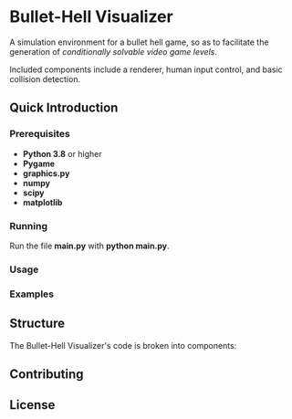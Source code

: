 # Bullet-Hell Visualizer

A simulation environment for a bullet hell game, so as to facilitate the generation of *conditionally solvable video game levels*.

Included components include a renderer, human input control, and basic collision detection.

## Quick Introduction

### Prerequisites

- **Python 3.8** or higher
- **Pygame**
- **graphics.py**
- **numpy**
- **scipy**
- **matplotlib**

### Running

Run the file **main.py** with **python main.py**.

### Usage

### Examples

## Structure

The Bullet-Hell Visualizer's code is broken into components:

## Contributing

## License
